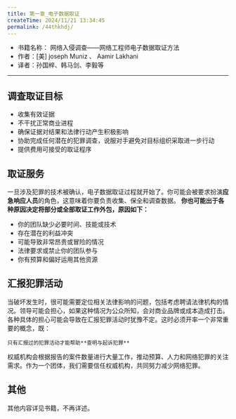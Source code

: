 ```yaml
---
title: 第一章_电子数据取证
createTime: 2024/11/21 13:34:45
permalink: /44thkhdj/
---
```

- 书籍名称： 网络入侵调查——网络工程师电子数据取证方法
- 作者：\[美\] joseph Muniz 、 Aamir Lakhani
- 译者：孙国梓、韩马剑、李毅等
---
## 调查取证目标

- 收集有效证据
- 不干扰正常商业进程
- 确保证据对结果和法律行动产生积极影响
- 协助完成任何潜在的犯罪调查，说服对手避免对目标组织采取进一步行动
- 提供费用可接受的取证程序
## 取证服务

一旦涉及犯罪的技术被确认，电子数据取证过程就开始了。你可能会被要求扮演**应急响应人员**的角色，这意味着你要负责收集、保全和调查数据。
**你也可能出于各种原因决定将部分或全部取证工作外包，原因如下：**

- 你的团队缺少必要时间、技能或技术
- 存在潜在的利益冲突
- 可能导致非常昂贵或冒险的情况
- 法律要求或禁止你的团队参与
- 你有预算和偏好运用其他资源

## 汇报犯罪活动

当破坏发生时，很可能需要定位相关法律影响的问题，包括考虑聘请法律机构的情况。领导可能会担心，如果这种情况为公众所知，会对商业品牌或成本造成打击。各种具体的担心可能会导致在汇报犯罪活动时犹豫不定。这时必须开率一个非常重要的概念，既：

```ad-info
只有汇报过的犯罪活动才能帮助**查明与起诉犯罪**
```

权威机构会根据报告的案件数量进行大量工作，推动预算、人力和网络犯罪的关注需求。作为一个团体，我们需要信任权威机构，共同努力减少网络犯罪。

## 其他

其他内容详见书籍，不再详述。

